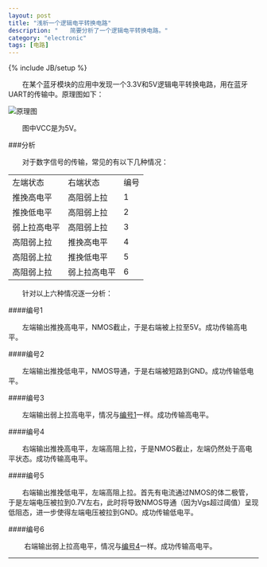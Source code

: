 ```yaml
---
layout: post
title: "浅析一个逻辑电平转换电路"
description: "　　简要分析了一个逻辑电平转换电路。"
category: "electronic"
tags: [电路]
---
```

{% include JB/setup %}

　　在某个蓝牙模块的应用中发现一个3.3V和5V逻辑电平转换电路，用在蓝牙UART的传输中。原理图如下：

![原理图]({{site.img_path}}/voltage_translator_schematic.png)

　　图中VCC是为5V。

###分析

　　对于数字信号的传输，常见的有以下几种情况：

<table class="table table-bordered table-striped table-condensed">
 <tr>
  <td>左端状态</td><td>右端状态</td><td>编号</td>
 </tr>
 <tr>
  <td>推挽高电平</td><td>高阻弱上拉</td><td>1</td>
 </tr>
 <tr>
  <td>推挽低电平</td><td>高阻弱上拉</td><td>2</td>
 </tr>
 <tr>
  <td>弱上拉高电平</td><td>高阻弱上拉</td><td>3</td>
 </tr>
 <tr>
  <td>高阻弱上拉</td><td>推挽高电平</td><td>4</td>
 </tr>
 <tr>
  <td>高阻弱上拉</td><td>推挽低电平</td><td>5</td>
 </tr>
 <tr>
  <td>高阻弱上拉</td><td>弱上拉高电平</td><td>6</td>
 </tr>
</table>

　　针对以上六种情况逐一分析：

####编号1 <span id="编号1"></span>

　　左端输出推挽高电平，NMOS截止，于是右端被上拉至5V。成功传输高电平。

####编号2 <span id="编号2"></span>

　　左端输出推挽低电平，NMOS导通，于是右端被短路到GND。成功传输低电平。

####编号3 <span id="编号3"></span>

　　左端输出弱上拉高电平，情况与[编号1](#编号1)一样。成功传输高电平。

####编号4 <span id="编号4"></span>

　　右端输出推挽高电平，左端高阻上拉，于是NMOS截止，左端仍然处于高电平状态。成功传输高电平。

####编号5 <span id="编号5"></span>

　　右端输出推挽低电平，左端高阻上拉。首先有电流通过NMOS的体二极管，于是左端电压被拉到0.7V左右，此时将导致NMOS导通（因为Vgs超过阈值）呈现低阻态，进一步使得左端电压被拉到GND。成功传输低电平。

####编号6 <span id="编号6"></span>

　　 右端输出弱上拉高电平，情况与[编号4](#编号4)一样。成功传输高电平。

-------------------------------------------
